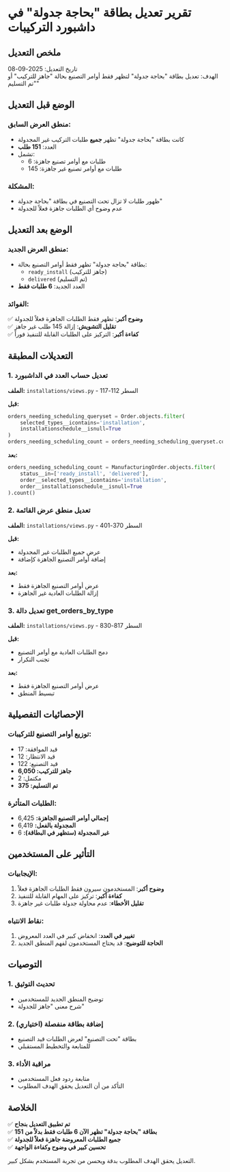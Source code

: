 # تقرير تعديل بطاقة "بحاجة جدولة" في داشبورد التركيبات

## ملخص التعديل
تاريخ التعديل: 2025-09-08  
الهدف: تعديل بطاقة "بحاجة جدولة" لتظهر فقط أوامر التصنيع بحالة "جاهز للتركيب" أو "تم التسليم"

## الوضع قبل التعديل

### منطق العرض السابق:
- كانت بطاقة "بحاجة جدولة" تظهر **جميع** طلبات التركيب غير المجدولة
- العدد: **151 طلب**
- تشمل:
  - طلبات مع أوامر تصنيع جاهزة: 6
  - طلبات مع أوامر تصنيع غير جاهزة: 145

### المشكلة:
- ظهور طلبات لا تزال تحت التصنيع في بطاقة "بحاجة جدولة"
- عدم وضوح أي الطلبات جاهزة فعلاً للجدولة

## الوضع بعد التعديل

### منطق العرض الجديد:
- بطاقة "بحاجة جدولة" تظهر فقط أوامر التصنيع بحالة:
  - `ready_install` (جاهز للتركيب)
  - `delivered` (تم التسليم)
- العدد الجديد: **6 طلبات فقط**

### الفوائد:
✅ **وضوح أكبر**: تظهر فقط الطلبات الجاهزة فعلاً للجدولة  
✅ **تقليل التشويش**: إزالة 145 طلب غير جاهز  
✅ **كفاءة أكبر**: التركيز على الطلبات القابلة للتنفيذ فوراً

## التعديلات المطبقة

### 1. تعديل حساب العدد في الداشبورد
**الملف:** `installations/views.py` - السطر 112-117

**قبل:**
```python
orders_needing_scheduling_queryset = Order.objects.filter(
    selected_types__icontains='installation',
    installationschedule__isnull=True
)
orders_needing_scheduling_count = orders_needing_scheduling_queryset.count()
```

**بعد:**
```python
orders_needing_scheduling_count = ManufacturingOrder.objects.filter(
    status__in=['ready_install', 'delivered'],
    order__selected_types__icontains='installation',
    order__installationschedule__isnull=True
).count()
```

### 2. تعديل منطق عرض القائمة
**الملف:** `installations/views.py` - السطر 370-401

**قبل:**
- عرض جميع الطلبات غير المجدولة
- إضافة أوامر التصنيع الجاهزة كإضافة

**بعد:**
- عرض أوامر التصنيع الجاهزة فقط
- إزالة الطلبات العادية غير الجاهزة

### 3. تعديل دالة get_orders_by_type
**الملف:** `installations/views.py` - السطر 817-830

**قبل:**
- دمج الطلبات العادية مع أوامر التصنيع
- تجنب التكرار

**بعد:**
- عرض أوامر التصنيع الجاهزة فقط
- تبسيط المنطق

## الإحصائيات التفصيلية

### توزيع أوامر التصنيع للتركيبات:
- قيد الموافقة: 17
- قيد الانتظار: 12  
- قيد التصنيع: 122
- **جاهز للتركيب: 6,050**
- مكتمل: 2
- **تم التسليم: 375**

### الطلبات المتأثرة:
- **إجمالي أوامر التصنيع الجاهزة:** 6,425
- **المجدولة بالفعل:** 6,419
- **غير المجدولة (ستظهر في البطاقة):** 6

## التأثير على المستخدمين

### الإيجابيات:
1. **وضوح أكبر**: المستخدمون سيرون فقط الطلبات الجاهزة فعلاً
2. **كفاءة أكبر**: تركيز على المهام القابلة للتنفيذ
3. **تقليل الأخطاء**: عدم محاولة جدولة طلبات غير جاهزة

### نقاط الانتباه:
1. **تغيير في العدد**: انخفاض كبير في العدد المعروض
2. **الحاجة للتوضيح**: قد يحتاج المستخدمون لفهم المنطق الجديد

## التوصيات

### 1. تحديث التوثيق
- توضيح المنطق الجديد للمستخدمين
- شرح معنى "جاهز للجدولة"

### 2. إضافة بطاقة منفصلة (اختياري)
- بطاقة "تحت التصنيع" لعرض الطلبات قيد التصنيع
- للمتابعة والتخطيط المستقبلي

### 3. مراقبة الأداء
- متابعة ردود فعل المستخدمين
- التأكد من أن التعديل يحقق الهدف المطلوب

## الخلاصة

✅ **تم تطبيق التعديل بنجاح**  
✅ **بطاقة "بحاجة جدولة" تظهر الآن 6 طلبات فقط بدلاً من 151**  
✅ **جميع الطلبات المعروضة جاهزة فعلاً للجدولة**  
✅ **تحسين كبير في وضوح وكفاءة الواجهة**

التعديل يحقق الهدف المطلوب بدقة ويحسن من تجربة المستخدم بشكل كبير.
